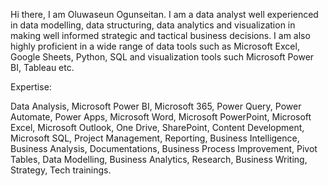 Hi there, I am Oluwaseun Ogunseitan. I am a data analyst well experienced in data modelling, data structuring, data analytics and visualization in making well informed strategic and tactical business decisions. I am also highly proficient in a wide range of data tools such as Microsoft Excel, Google Sheets, Python, SQL and visualization tools such Microsoft Power BI, Tableau etc.

Expertise:

Data Analysis,  Microsoft Power BI, Microsoft 365, Power Query, Power Automate, Power Apps, Microsoft Word, Microsoft PowerPoint, Microsoft Excel, Microsoft Outlook, One Drive, SharePoint, Content Development, Microsoft SQL, Project Management, Reporting, Business Intelligence, Business Analysis, Documentations, Business Process Improvement, Pivot Tables, Data Modelling, Business Analytics, Research, Business Writing, Strategy, Tech trainings.

<!---
seunseitan10/seunseitan10 is a ✨ special ✨ repository because its `README.md` (this file) appears on your GitHub profile.
You can click the Preview link to take a look at your changes.
--->
